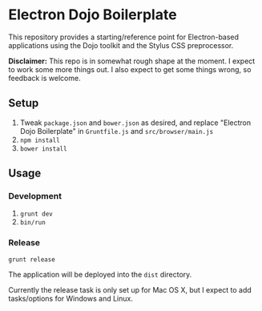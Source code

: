 # Electron Dojo Boilerplate

This repository provides a starting/reference point for Electron-based applications using the Dojo toolkit
and the Stylus CSS preprocessor.

**Disclaimer:** This repo is in somewhat rough shape at the moment.
I expect to work some more things out.  I also expect to get some things wrong, so feedback is welcome.

## Setup

1. Tweak `package.json` and `bower.json` as desired,
	and replace "Electron Dojo Boilerplate" in `Gruntfile.js` and `src/browser/main.js`
1. `npm install`
1. `bower install`

## Usage

### Development

1. `grunt dev`
1. `bin/run`

### Release

`grunt release`

The application will be deployed into the `dist` directory.

Currently the release task is only set up for Mac OS X, but I expect to add tasks/options for Windows and Linux.
